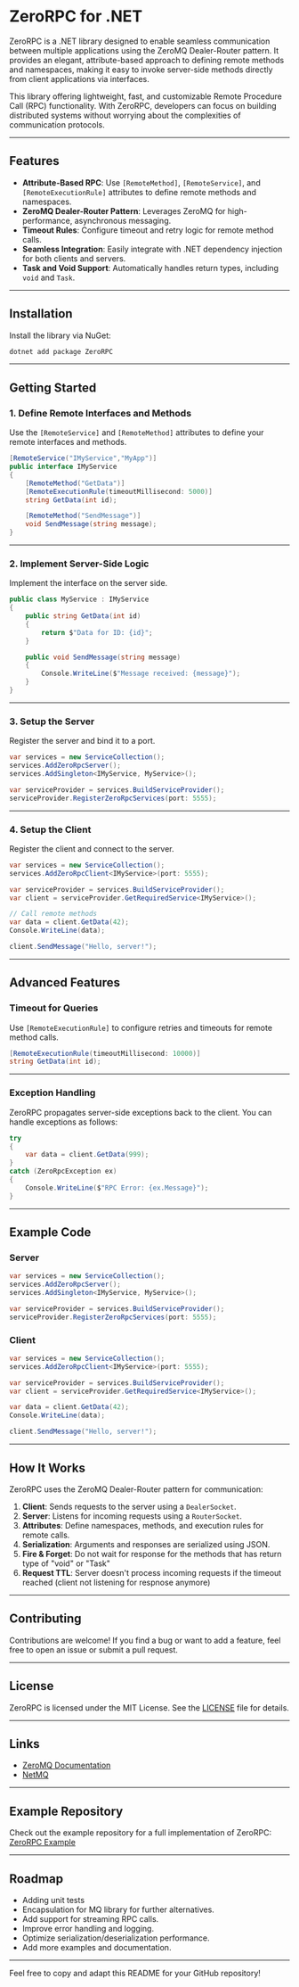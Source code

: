 # ZeroRPC for .NET

ZeroRPC is a .NET library designed to enable seamless communication between multiple applications using the ZeroMQ Dealer-Router pattern. It provides an elegant, attribute-based approach to defining remote methods and namespaces, making it easy to invoke server-side methods directly from client applications via interfaces.

This library offering lightweight, fast, and customizable Remote Procedure Call (RPC) functionality. With ZeroRPC, developers can focus on building distributed systems without worrying about the complexities of communication protocols.

---

## Features

- **Attribute-Based RPC**: Use `[RemoteMethod]`, `[RemoteService]`, and `[RemoteExecutionRule]` attributes to define remote methods and namespaces.
- **ZeroMQ Dealer-Router Pattern**: Leverages ZeroMQ for high-performance, asynchronous messaging.
- **Timeout Rules**: Configure timeout and retry logic for remote method calls.
- **Seamless Integration**: Easily integrate with .NET dependency injection for both clients and servers.
- **Task and Void Support**: Automatically handles return types, including `void` and `Task`.

---

## Installation

Install the library via NuGet:

```bash
dotnet add package ZeroRPC
```

---

## Getting Started

### 1. Define Remote Interfaces and Methods

Use the `[RemoteService]` and `[RemoteMethod]` attributes to define your remote interfaces and methods.

```csharp
[RemoteService("IMyService","MyApp")]
public interface IMyService
{
    [RemoteMethod("GetData")]
    [RemoteExecutionRule(timeoutMillisecond: 5000)]
    string GetData(int id);

    [RemoteMethod("SendMessage")]
    void SendMessage(string message);
}
```

---

### 2. Implement Server-Side Logic

Implement the interface on the server side.

```csharp
public class MyService : IMyService
{
    public string GetData(int id)
    {
        return $"Data for ID: {id}";
    }

    public void SendMessage(string message)
    {
        Console.WriteLine($"Message received: {message}");
    }
}
```

---

### 3. Setup the Server

Register the server and bind it to a port.

```csharp
var services = new ServiceCollection();
services.AddZeroRpcServer();
services.AddSingleton<IMyService, MyService>();

var serviceProvider = services.BuildServiceProvider();
serviceProvider.RegisterZeroRpcServices(port: 5555);
```

---

### 4. Setup the Client

Register the client and connect to the server.

```csharp
var services = new ServiceCollection();
services.AddZeroRpcClient<IMyService>(port: 5555);

var serviceProvider = services.BuildServiceProvider();
var client = serviceProvider.GetRequiredService<IMyService>();

// Call remote methods
var data = client.GetData(42);
Console.WriteLine(data);

client.SendMessage("Hello, server!");
```

---

## Advanced Features

### Timeout for Queries

Use `[RemoteExecutionRule]` to configure retries and timeouts for remote method calls.

```csharp
[RemoteExecutionRule(timeoutMillisecond: 10000)]
string GetData(int id);
```

---

### Exception Handling

ZeroRPC propagates server-side exceptions back to the client. You can handle exceptions as follows:

```csharp
try
{
    var data = client.GetData(999);
}
catch (ZeroRpcException ex)
{
    Console.WriteLine($"RPC Error: {ex.Message}");
}
```

---

## Example Code

### Server

```csharp
var services = new ServiceCollection();
services.AddZeroRpcServer();
services.AddSingleton<IMyService, MyService>();

var serviceProvider = services.BuildServiceProvider();
serviceProvider.RegisterZeroRpcServices(port: 5555);
```

### Client

```csharp
var services = new ServiceCollection();
services.AddZeroRpcClient<IMyService>(port: 5555);

var serviceProvider = services.BuildServiceProvider();
var client = serviceProvider.GetRequiredService<IMyService>();

var data = client.GetData(42);
Console.WriteLine(data);

client.SendMessage("Hello, server!");
```

---

## How It Works

ZeroRPC uses the ZeroMQ Dealer-Router pattern for communication:

1. **Client**: Sends requests to the server using a `DealerSocket`.
2. **Server**: Listens for incoming requests using a `RouterSocket`.
3. **Attributes**: Define namespaces, methods, and execution rules for remote calls.
4. **Serialization**: Arguments and responses are serialized using JSON.
5. **Fire & Forget**: Do not wait for response for the methods that has return type of "void" or "Task"
6. **Request TTL**: Server doesn't process incoming requests if the timeout reached (client not listening for respnose anymore)
---

## Contributing

Contributions are welcome! If you find a bug or want to add a feature, feel free to open an issue or submit a pull request.

---

## License

ZeroRPC is licensed under the MIT License. See the [LICENSE](LICENSE) file for details.

---

## Links

- [ZeroMQ Documentation](https://zeromq.org/)
- [NetMQ](https://github.com/zeromq/netmq)

---

## Example Repository

Check out the example repository for a full implementation of ZeroRPC:
[ZeroRPC Example](https://github.com/cepicdalim/zerorpc.net/tree/main/examples/)

---

## Roadmap
- Adding unit tests
- Encapsulation for MQ library for further alternatives.
- Add support for streaming RPC calls.
- Improve error handling and logging.
- Optimize serialization/deserialization performance.
- Add more examples and documentation.

---

Feel free to copy and adapt this README for your GitHub repository!